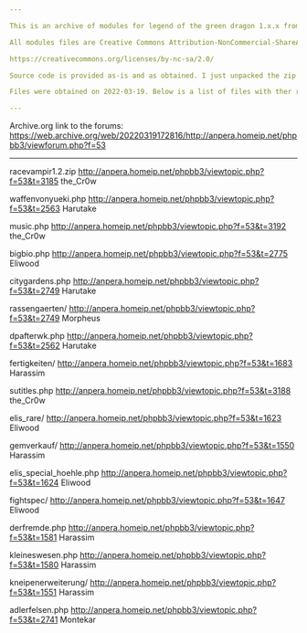 ```yaml
---

This is an archive of modules for legend of the green dragon 1.x.x from the anpera.net forums.

All modules files are Creative Commons Attribution-NonCommercial-ShareAlike 2.0 Generic (CC BY-NC-SA 2.0)

https://creativecommons.org/licenses/by-nc-sa/2.0/

Source code is provided as-is and as obtained. I just unpacked the zip files for convenience.

Files were obtained on 2022-03-19. Below is a list of files with ther respective forum threads and authors.

---
```


Archive.org link to the forums:
https://web.archive.org/web/20220319172816/http://anpera.homeip.net/phpbb3/viewforum.php?f=53

---

racevampir1.2.zip
	http://anpera.homeip.net/phpbb3/viewtopic.php?f=53&t=3185
	the_Cr0w

waffenvonyueki.php
	http://anpera.homeip.net/phpbb3/viewtopic.php?f=53&t=2563
	Harutake
	
music.php 
	http://anpera.homeip.net/phpbb3/viewtopic.php?f=53&t=3192
	the_Cr0w
	
bigbio.php
	http://anpera.homeip.net/phpbb3/viewtopic.php?f=53&t=2775
	Eliwood
	
citygardens.php 
	http://anpera.homeip.net/phpbb3/viewtopic.php?f=53&t=2749
	Harutake
	
rassengaerten/ 
	http://anpera.homeip.net/phpbb3/viewtopic.php?f=53&t=2749
	Morpheus

dpafterwk.php 
	http://anpera.homeip.net/phpbb3/viewtopic.php?f=53&t=2562
	Harutake

fertigkeiten/
	http://anpera.homeip.net/phpbb3/viewtopic.php?f=53&t=1683
	Harassim

sutitles.php
	http://anpera.homeip.net/phpbb3/viewtopic.php?f=53&t=3188
	 the_Cr0w 
	 
elis_rare/
	http://anpera.homeip.net/phpbb3/viewtopic.php?f=53&t=1623
	Eliwood
	
gemverkauf/ 
	http://anpera.homeip.net/phpbb3/viewtopic.php?f=53&t=1550
	Harassim


elis_special_hoehle.php
	http://anpera.homeip.net/phpbb3/viewtopic.php?f=53&t=1624
	Eliwood
	
fightspec/ 
	http://anpera.homeip.net/phpbb3/viewtopic.php?f=53&t=1647
	Eliwood
	
derfremde.php
	http://anpera.homeip.net/phpbb3/viewtopic.php?f=53&t=1581
	Harassim
	
kleineswesen.php
	http://anpera.homeip.net/phpbb3/viewtopic.php?f=53&t=1580
	Harassim
	
kneipenerweiterung/
	http://anpera.homeip.net/phpbb3/viewtopic.php?f=53&t=1551
	Harassim

adlerfelsen.php
	http://anpera.homeip.net/phpbb3/viewtopic.php?f=53&t=2741
	Montekar
